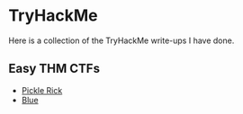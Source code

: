 # TryHackMe
Here is a collection of the TryHackMe write-ups I have done. 

## Easy THM CTFs
- [Pickle Rick](https://github.com/alydrum/TryHackMe/blob/master/THM%20Easy%20CTFs/THM%20-%20Pickle%20Rick%20CTF.pdf) 
- [Blue](https://github.com/alydrum/TryHackMe/blob/master/THM%20Easy%20CTFs/Blue%20-%20THM%20Writeup.md)
